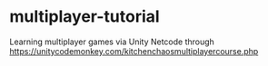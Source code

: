 # multiplayer-tutorial
Learning multiplayer games via Unity Netcode through https://unitycodemonkey.com/kitchenchaosmultiplayercourse.php

